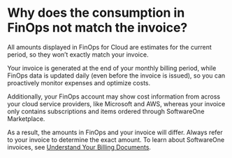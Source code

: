 # Why does the consumption in FinOps not match the invoice?

All amounts displayed in FinOps for Cloud are estimates for the current period, so they won’t exactly match your invoice.

Your invoice is generated at the end of your monthly billing period, while FinOps data is updated daily (even before the invoice is issued), so you can proactively monitor expenses and optimize costs.&#x20;

Additionally, your FinOps account may show cost information from across your cloud service providers, like Microsoft and AWS, whereas your invoice only contains subscriptions and items ordered through SoftwareOne Marketplace.

As a result, the amounts in FinOps and your invoice will differ. Always refer to your invoice to determine the exact amount. To learn about SoftwareOne invoices, see [Understand Your Billing Documents](../../../modules-and-features/marketplace/billing/understand-your-billing-documents.md).
